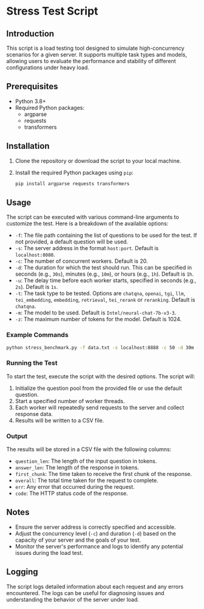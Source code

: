 # Stress Test Script

## Introduction

This script is a load testing tool designed to simulate high-concurrency scenarios for a given server. It supports multiple task types and models, allowing users to evaluate the performance and stability of different configurations under heavy load.

## Prerequisites

- Python 3.8+
- Required Python packages:
  - argparse
  - requests
  - transformers

## Installation

1. Clone the repository or download the script to your local machine.
2. Install the required Python packages using `pip`:

   ```sh
   pip install argparse requests transformers
   ```

## Usage

The script can be executed with various command-line arguments to customize the test. Here is a breakdown of the available options:

- `-f`: The file path containing the list of questions to be used for the test. If not provided, a default question will be used.
- `-s`: The server address in the format `host:port`. Default is `localhost:8080`.
- `-c`: The number of concurrent workers. Default is 20.
- `-d`: The duration for which the test should run. This can be specified in seconds (e.g., `30s`), minutes (e.g., `10m`), or hours (e.g., `1h`). Default is `1h`.
- `-u`: The delay time before each worker starts, specified in seconds (e.g., `2s`). Default is `1s`.
- `-t`: The task type to be tested. Options are `chatqna`, `openai`, `tgi`, `llm`, `tei_embedding`, `embedding`, `retrieval`, `tei_rerank` or `reranking`. Default is `chatqna`.
- `-m`: The model to be used. Default is `Intel/neural-chat-7b-v3-3`.
- `-z`: The maximum number of tokens for the model. Default is 1024.

### Example Commands

```bash
python stress_benchmark.py -f data.txt -s localhost:8888 -c 50 -d 30m -t chatqna
```

### Running the Test

To start the test, execute the script with the desired options. The script will:

1. Initialize the question pool from the provided file or use the default question.
2. Start a specified number of worker threads.
3. Each worker will repeatedly send requests to the server and collect response data.
4. Results will be written to a CSV file.

### Output

The results will be stored in a CSV file with the following columns:

- `question_len`: The length of the input question in tokens.
- `answer_len`: The length of the response in tokens.
- `first_chunk`: The time taken to receive the first chunk of the response.
- `overall`: The total time taken for the request to complete.
- `err`: Any error that occurred during the request.
- `code`: The HTTP status code of the response.

## Notes

- Ensure the server address is correctly specified and accessible.
- Adjust the concurrency level (`-c`) and duration (`-d`) based on the capacity of your server and the goals of your test.
- Monitor the server's performance and logs to identify any potential issues during the load test.

## Logging

The script logs detailed information about each request and any errors encountered. The logs can be useful for diagnosing issues and understanding the behavior of the server under load.
